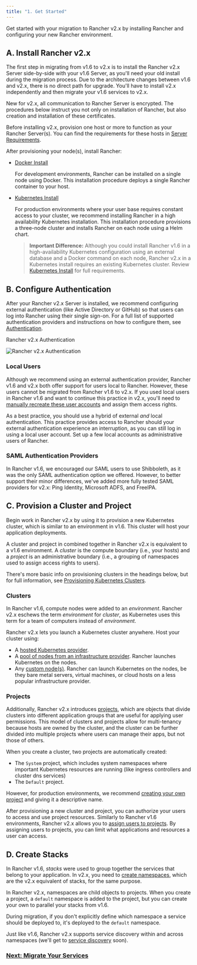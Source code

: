 ```yaml
---
title: "1. Get Started"
---
```

Get started with your migration to Rancher v2.x by installing Rancher and configuring your new Rancher environment.

## A. Install Rancher v2.x

The first step in migrating from v1.6 to v2.x is to install the Rancher v2.x Server side-by-side with your v1.6 Server, as you'll need your old install during the migration process. Due to the architecture changes between v1.6 and v2.x, there is no direct path for upgrade. You'll have to install v2.x independently and then migrate your v1.6 services to v2.x.

New for v2.x, all communication to Rancher Server is encrypted. The procedures below instruct you not only on installation of Rancher, but also creation and installation of these certificates.

Before installing v2.x, provision one host or more to function as your Rancher Server(s). You can find the requirements for these hosts in [Server Requirements](../../../getting-started/installation-and-upgrade/installation-requirements/installation-requirements.md).

After provisioning your node(s), install Rancher:

- [Docker Install](../../../getting-started/installation-and-upgrade/other-installation-methods/rancher-on-a-single-node-with-docker/rancher-on-a-single-node-with-docker.md)

    For development environments, Rancher can be installed on a single node using Docker. This installation procedure deploys a single Rancher container to your host.

- [Kubernetes Install](../../../getting-started/installation-and-upgrade/install-upgrade-on-a-kubernetes-cluster/install-upgrade-on-a-kubernetes-cluster.md)

    For production environments where your user base requires constant access to your cluster, we recommend installing Rancher in a high availability Kubernetes installation. This installation procedure provisions a three-node cluster and installs Rancher on each node using a Helm chart.

    >**Important Difference:** Although you could install Rancher v1.6 in a high-availability Kubernetes configuration using an external database and a Docker command on each node, Rancher v2.x in a Kubernetes install requires an existing Kubernetes cluster. Review [Kubernetes Install](../../../getting-started/installation-and-upgrade/install-upgrade-on-a-kubernetes-cluster/install-upgrade-on-a-kubernetes-cluster.md) for full requirements.

## B. Configure Authentication

After your Rancher v2.x Server is installed, we recommend configuring external authentication (like Active Directory or GitHub) so that users can log into Rancher using their single sign-on. For a full list of supported authentication providers and instructions on how to configure them, see [Authentication](../../advanced-user-guides/authentication-permissions-and-global-configuration/about-authentication/about-authentication.md).

<figcaption>Rancher v2.x Authentication</figcaption>

![Rancher v2.x Authentication](/img/auth-providers.svg)

### Local Users

Although we recommend using an external authentication provider, Rancher v1.6 and v2.x both offer support for users local to Rancher. However, these users cannot be migrated from Rancher v1.6 to v2.x. If you used local users in Rancher v1.6 and want to continue this practice in v2.x, you'll need to [manually recreate these user accounts](../../advanced-user-guides/authentication-permissions-and-global-configuration/about-authentication/about-authentication.md) and assign them access rights.

As a best practice, you should use a hybrid of external _and_ local authentication. This practice provides access to Rancher should your external authentication experience an interruption, as you can still log in using a local user account. Set up a few local accounts as administrative users of Rancher.


### SAML Authentication Providers

In Rancher v1.6, we encouraged our SAML users to use Shibboleth, as it was the only SAML authentication option we offered. However, to better support their minor differences, we've added more fully tested SAML providers for v2.x: Ping Identity, Microsoft ADFS, and FreeIPA.

## C. Provision a Cluster and Project

Begin work in Rancher v2.x by using it to provision a new Kubernetes cluster, which is similar to an environment in v1.6. This cluster will host your application deployments.

A cluster and project in combined together in Rancher v2.x is equivalent to a v1.6 environment. A _cluster_ is the compute boundary (i.e., your hosts) and a _project_ is an administrative boundary (i.e., a grouping of namespaces used to assign access rights to users).

There's more basic info on provisioning clusters in the headings below, but for full information, see [Provisioning Kubernetes Clusters](../kubernetes-clusters-in-rancher-setup/kubernetes-clusters-in-rancher-setup.md).

### Clusters

In Rancher v1.6, compute nodes were added to an _environment_. Rancher v2.x eschews the term _environment_ for _cluster_, as Kubernetes uses this term for a team of computers instead of _environment_.

Rancher v2.x lets you launch a Kubernetes cluster anywhere. Host your cluster using:

- A [hosted Kubernetes provider](../kubernetes-clusters-in-rancher-setup/set-up-clusters-from-hosted-kubernetes-providers/set-up-clusters-from-hosted-kubernetes-providers.md).
- A [pool of nodes from an infrastructure provider](../kubernetes-clusters-in-rancher-setup/launch-kubernetes-with-rancher/use-new-nodes-in-an-infra-provider/use-new-nodes-in-an-infra-provider.md). Rancher launches Kubernetes on the nodes.
- Any [custom node(s)](../../../reference-guides/cluster-configuration/rancher-server-configuration/use-existing-nodes/use-existing-nodes.md). Rancher can launch Kubernetes on the nodes, be they bare metal servers, virtual machines, or cloud hosts on a less popular infrastructure provider.

### Projects

Additionally, Rancher v2.x introduces [projects](../../advanced-user-guides/manage-clusters/projects-and-namespaces.md), which are objects that divide clusters into different application groups that are useful for applying user permissions. This model of clusters and projects allow for multi-tenancy because hosts are owned by the cluster, and the cluster can be further divided into multiple projects where users can manage their apps, but not those of others.

When you create a cluster, two projects are automatically created:

- The `System` project, which includes system namespaces where important Kubernetes resources are running (like ingress controllers and cluster dns services)
- The `Default` project.

However, for production environments, we recommend [creating your own project](../../advanced-user-guides/manage-clusters/projects-and-namespaces.md#creating-projects) and giving it a descriptive name.

After provisioning a new cluster and project, you can authorize your users to access and use project resources. Similarly to Rancher v1.6 environments, Rancher v2.x allows you to [assign users to projects](../../advanced-user-guides/manage-projects/manage-projects.md). By assigning users to projects, you can limit what applications and resources a user can access.

## D. Create Stacks

In Rancher v1.6, _stacks_ were used to group together the services that belong to your application. In v2.x, you need to [create namespaces](../../advanced-user-guides/manage-clusters/projects-and-namespaces.md), which are the v2.x equivalent of stacks, for the same purpose.

In Rancher v2.x, namespaces are child objects to projects. When you create a project, a `default` namespace is added to the project, but you can create your own to parallel your stacks from v1.6.

During migration, if you don't explicitly define which namespace a service should be deployed to, it's deployed to the `default` namespace.

Just like v1.6, Rancher v2.x supports service discovery within and across namespaces (we'll get to [service discovery](discover-services.md) soon).


### [Next: Migrate Your Services](migrate-services.md)
